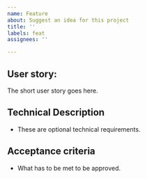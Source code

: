```yaml
---
name: Feature
about: Suggest an idea for this project
title: ''
labels: feat
assignees: ''

---
```


## User story:
The short user story goes here.

## Technical Description
* These are optional technical requirements.

## Acceptance criteria
* What has to be met to be approved.
